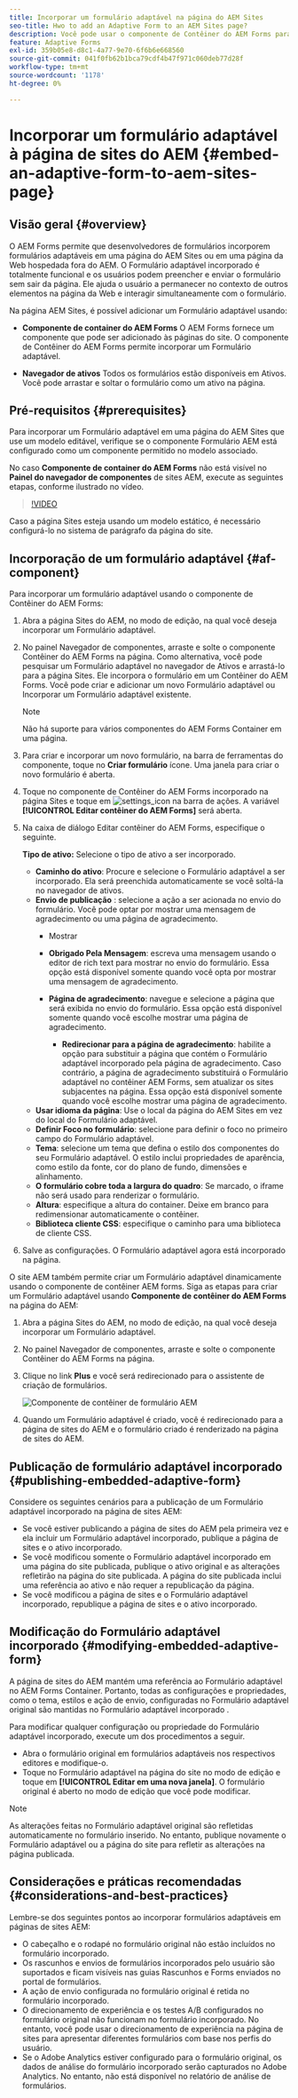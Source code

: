 ```yaml
---
title: Incorporar um formulário adaptável na página do AEM Sites
seo-title: Hwo to add an Adaptive Form to an AEM Sites page?
description: Você pode usar o componente de Contêiner do AEM Forms para adicionar ou incorporar o Adaptive Forms a uma página do AEM Sites para preencher e enviar um formulário sem sair das páginas do AEM Sites.
feature: Adaptive Forms
exl-id: 359b05e8-d8c1-4a77-9e70-6f6b6e668560
source-git-commit: 041f0fb62b1bca79cdf4b47f971c060deb77d28f
workflow-type: tm+mt
source-wordcount: '1178'
ht-degree: 0%

---
```


# Incorporar um formulário adaptável à página de sites do AEM {#embed-an-adaptive-form-to-aem-sites-page}

## Visão geral {#overview}

O AEM Forms permite que desenvolvedores de formulários incorporem formulários adaptáveis em uma página do AEM Sites ou em uma página da Web hospedada fora do AEM. O Formulário adaptável incorporado é totalmente funcional e os usuários podem preencher e enviar o formulário sem sair da página. Ele ajuda o usuário a permanecer no contexto de outros elementos na página da Web e interagir simultaneamente com o formulário.

<!-- For information about embedding an Adaptive Form in an external web page, see [Embed Adaptive Form in external web page](/help/forms/using/embed-adaptive-form-external-web-page.md). -->

Na página AEM Sites, é possível adicionar um Formulário adaptável usando:

* **Componente de container do AEM Forms**
O AEM Forms fornece um componente que pode ser adicionado às páginas do site. O componente de Contêiner do AEM Forms permite incorporar um Formulário adaptável.

* **Navegador de ativos**
Todos os formulários estão disponíveis em Ativos. Você pode arrastar e soltar o formulário como um ativo na página.

## Pré-requisitos {#prerequisites}

Para incorporar um Formulário adaptável em uma página do AEM Sites que use um modelo editável, verifique se o componente Formulário AEM está configurado como um componente permitido no modelo associado.

No caso **Componente de container do AEM Forms** não está visível no **Painel do navegador de componentes** de sites AEM, execute as seguintes etapas, conforme ilustrado no vídeo.

>[!VIDEO](https://video.tv.adobe.com/v/3410544)

Caso a página Sites esteja usando um modelo estático, é necessário configurá-lo no sistema de parágrafo da página do site.

## Incorporação de um formulário adaptável {#af-component}

Para incorporar um formulário adaptável usando o componente de Contêiner do AEM Forms:

1. Abra a página Sites do AEM, no modo de edição, na qual você deseja incorporar um Formulário adaptável.
1. No painel Navegador de componentes, arraste e solte o componente Contêiner do AEM Forms na página. Como alternativa, você pode pesquisar um Formulário adaptável no navegador de Ativos e arrastá-lo para a página Sites. Ele incorpora o formulário em um Contêiner do AEM Forms. Você pode criar e adicionar um novo Formulário adaptável ou Incorporar um Formulário adaptável existente.

   >[!NOTE]
   >
   >Não há suporte para vários componentes do AEM Forms Container em uma página.

1. Para criar e incorporar um novo formulário, na barra de ferramentas do componente, toque no **Criar formulário** ícone. Uma janela para criar o novo formulário é aberta.

1. Toque no componente de Contêiner do AEM Forms incorporado na página Sites e toque em ![settings_icon](assets/settings_icon.png) na barra de ações. A variável **[!UICONTROL Editar contêiner do AEM Forms]** será aberta.
1. Na caixa de diálogo Editar contêiner do AEM Forms, especifique o seguinte.

   **Tipo de ativo:** Selecione o tipo de ativo a ser incorporado.
   * **Caminho do ativo**: Procure e selecione o Formulário adaptável a ser incorporado. Ela será preenchida automaticamente se você soltá-la no navegador de ativos.
   * **Envio de publicação** : selecione a ação a ser acionada no envio do formulário. Você pode optar por mostrar uma mensagem de agradecimento ou uma página de agradecimento.
      * Mostrar

      * **Obrigado Pela Mensagem**: escreva uma mensagem usando o editor de rich text para mostrar no envio do formulário. Essa opção está disponível somente quando você opta por mostrar uma mensagem de agradecimento.
      * **Página de agradecimento**: navegue e selecione a página que será exibida no envio do formulário. Essa opção está disponível somente quando você escolhe mostrar uma página de agradecimento.
         * **Redirecionar para a página de agradecimento**: habilite a opção para substituir a página que contém o Formulário adaptável incorporado pela página de agradecimento. Caso contrário, a página de agradecimento substituirá o Formulário adaptável no contêiner AEM Forms, sem atualizar os sites subjacentes na página. Essa opção está disponível somente quando você escolhe mostrar uma página de agradecimento.
   * **Usar idioma da página**: Use o local da página do AEM Sites em vez do local do Formulário adaptável.
   * **Definir Foco no formulário**: selecione para definir o foco no primeiro campo do Formulário adaptável.
   * **Tema**: selecione um tema que defina o estilo dos componentes do seu Formulário adaptável. O estilo inclui propriedades de aparência, como estilo da fonte, cor do plano de fundo, dimensões e alinhamento.
   * **O formulário cobre toda a largura do quadro**: Se marcado, o iframe não será usado para renderizar o formulário.
   * **Altura**: especifique a altura do container. Deixe em branco para redimensionar automaticamente o contêiner.
   * **Biblioteca cliente CSS**: especifique o caminho para uma biblioteca de cliente CSS.

1. Salve as configurações. O Formulário adaptável agora está incorporado na página.

O site AEM também permite criar um Formulário adaptável dinamicamente usando o componente de contêiner AEM forms. Siga as etapas para criar um Formulário adaptável usando **Componente de contêiner do AEM Forms** na página do AEM:
1. Abra a página Sites do AEM, no modo de edição, na qual você deseja incorporar um Formulário adaptável.
1. No painel Navegador de componentes, arraste e solte o componente Contêiner do AEM Forms na página.
1. Clique no link **Plus** e você será redirecionado para o assistente de criação de formulários.

   ![Componente de contêiner de formulário AEM](/help/forms/assets/aemformcontainer.png)

1. Quando um Formulário adaptável é criado, você é redirecionado para a página de sites do AEM e o formulário criado é renderizado na página de sites do AEM.

## Publicação de formulário adaptável incorporado {#publishing-embedded-adaptive-form}

Considere os seguintes cenários para a publicação de um Formulário adaptável incorporado na página de sites AEM:

* Se você estiver publicando a página de sites do AEM pela primeira vez e ela incluir um Formulário adaptável incorporado, publique a página de sites e o ativo incorporado.
* Se você modificou somente o Formulário adaptável incorporado em uma página do site publicada, publique o ativo original e as alterações refletirão na página do site publicada. A página do site publicada inclui uma referência ao ativo e não requer a republicação da página.
* Se você modificou a página de sites e o Formulário adaptável incorporado, republique a página de sites e o ativo incorporado.

## Modificação do Formulário adaptável incorporado  {#modifying-embedded-adaptive-form}

A página de sites do AEM mantém uma referência ao Formulário adaptável no AEM Forms Container. Portanto, todas as configurações e propriedades, como o tema, estilos e ação de envio, configuradas no Formulário adaptável original são mantidas no Formulário adaptável incorporado .

Para modificar qualquer configuração ou propriedade do Formulário adaptável incorporado, execute um dos procedimentos a seguir.

* Abra o formulário original em formulários adaptáveis nos respectivos editores e modifique-o.
* Toque no Formulário adaptável na página do site no modo de edição e toque em **[!UICONTROL Editar em uma nova janela]**. O formulário original é aberto no modo de edição que você pode modificar.

>[!NOTE]
>
>As alterações feitas no Formulário adaptável original são refletidas automaticamente no formulário inserido. No entanto, publique novamente o Formulário adaptável ou a página do site para refletir as alterações na página publicada.

## Considerações e práticas recomendadas {#considerations-and-best-practices}

Lembre-se dos seguintes pontos ao incorporar formulários adaptáveis em páginas de sites AEM:

* O cabeçalho e o rodapé no formulário original não estão incluídos no formulário incorporado.
* Os rascunhos e envios de formulários incorporados pelo usuário são suportados e ficam visíveis nas guias Rascunhos e Forms enviados no portal de formulários.
* A ação de envio configurada no formulário original é retida no formulário incorporado.
* O direcionamento de experiência e os testes A/B configurados no formulário original não funcionam no formulário incorporado. No entanto, você pode usar o direcionamento de experiência na página de sites para apresentar diferentes formulários com base nos perfis do usuário.
* Se o Adobe Analytics estiver configurado para o formulário original, os dados de análise do formulário incorporado serão capturados no Adobe Analytics. No entanto, não está disponível no relatório de análise de formulários.
